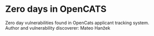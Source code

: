 # Zero days in OpenCATS

Zero day vulnerabilities found in OpenCats applicant tracking system.
Author and vulnerability discoverer: Mateo Hanžek
